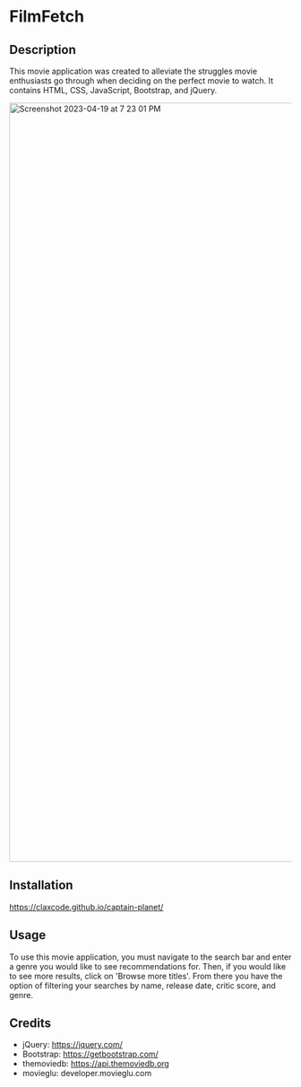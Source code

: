 # FilmFetch

## Description

This movie application was created to alleviate the struggles movie enthusiasts go through when deciding on the perfect movie to watch. It contains HTML, CSS, JavaScript, Bootstrap, and jQuery. 

<img width="1353" alt="Screenshot 2023-04-19 at 7 23 01 PM" src="https://user-images.githubusercontent.com/128011155/233220303-5a8a55b5-973a-437f-90d1-cdb1c71110d7.png">

## Installation

https://claxcode.github.io/captain-planet/


## Usage

To use this movie application, you must navigate to the search bar and enter a genre you would like to see recommendations for. Then, if you would like to see more results, click on 'Browse more titles'. From there you have the option of filtering your searches by name, release date, critic score, and genre. 

## Credits

- jQuery: https://jquery.com/
- Bootstrap: https://getbootstrap.com/
- themoviedb: https://api.themoviedb.org
- movieglu: developer.movieglu.com
